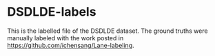 # DSDLDE-labels
This is the labelled file of the DSDLDE dataset. The ground truths were manually labeled with the work posted in https://github.com/ichensang/Lane-labeling. 

